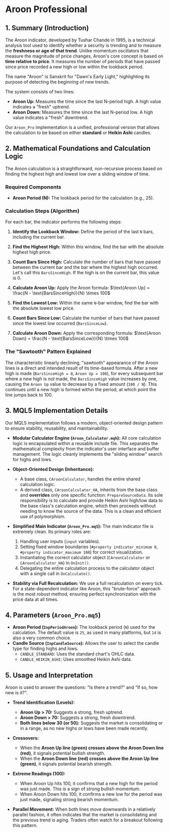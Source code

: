 # Aroon Professional

## 1. Summary (Introduction)

The Aroon indicator, developed by Tushar Chande in 1995, is a technical analysis tool used to identify whether a security is trending and to measure the **freshness or age of that trend**. Unlike momentum oscillators that measure the magnitude of price changes, Aroon's core concept is based on **time relative to price**. It measures the number of periods that have passed since price recorded a new high or low within the lookback period.

The name "Aroon" is Sanskrit for "Dawn's Early Light," highlighting its purpose of detecting the beginning of new trends.

The system consists of two lines:

* **Aroon Up:** Measures the time since the last N-period high. A high value indicates a "fresh" uptrend.
* **Aroon Down:** Measures the time since the last N-period low. A high value indicates a "fresh" downtrend.

Our `Aroon_Pro` implementation is a unified, professional version that allows the calculation to be based on either **standard** or **Heikin Ashi** candles.

## 2. Mathematical Foundations and Calculation Logic

The Aroon calculation is a straightforward, non-recursive process based on finding the highest high and lowest low over a sliding window of time.

### Required Components

* **Aroon Period (N):** The lookback period for the calculation (e.g., 25).

### Calculation Steps (Algorithm)

For each bar, the indicator performs the following steps:

1. **Identify the Lookback Window:** Define the period of the last `N` bars, including the current bar.

2. **Find the Highest High:** Within this window, find the bar with the absolute highest high price.

3. **Count Bars Since High:** Calculate the number of bars that have passed between the current bar and the bar where the highest high occurred. Let's call this `BarsSinceHigh`. If the high is on the current bar, this value is 0.

4. **Calculate Aroon Up:** Apply the Aroon formula:
    $\text{Aroon Up} = \frac{N - \text{BarsSinceHigh}}{N} \times 100$

5. **Find the Lowest Low:** Within the same `N`-bar window, find the bar with the absolute lowest low price.

6. **Count Bars Since Low:** Calculate the number of bars that have passed since the lowest low occurred (`BarsSinceLow`).

7. **Calculate Aroon Down:** Apply the corresponding formula:
    $\text{Aroon Down} = \frac{N - \text{BarsSinceLow}}{N} \times 100$

### The "Sawtooth" Pattern Explained

The characteristic linearly declining, "sawtooth" appearance of the Aroon lines is a direct and intended result of its time-based formula. After a new high is made (`BarsSinceHigh = 0`, `Aroon Up = 100`), for every subsequent bar where a new high is *not* made, the `BarsSinceHigh` value increases by one, causing the `Aroon Up` value to decrease by a fixed amount (`100 / N`). This continues until a new high is formed within the period, at which point the line jumps back to 100.

## 3. MQL5 Implementation Details

Our MQL5 implementation follows a modern, object-oriented design pattern to ensure stability, reusability, and maintainability.

* **Modular Calculator Engine (`Aroon_Calculator.mqh`):**
    All core calculation logic is encapsulated within a reusable include file. This separates the mathematical complexity from the indicator's user interface and buffer management. The logic cleanly implements the "sliding window" search for highs and lows.

* **Object-Oriented Design (Inheritance):**
  * A base class, `CAroonCalculator`, handles the entire shared calculation logic.
  * A derived class, `CAroonCalculator_HA`, inherits from the base class and **overrides** only one specific function: `PrepareSourceData`. Its sole responsibility is to calculate and provide Heikin Ashi high/low data to the base class's calculation engine, which then proceeds without needing to know the source of the data. This is a clean and efficient use of polymorphism.

* **Simplified Main Indicator (`Aroon_Pro.mq5`):**
    The main indicator file is extremely clean. Its primary roles are:
    1. Handling user inputs (`input` variables).
    2. Setting fixed window boundaries (`#property indicator_minimum 0`, `#property indicator_maximum 100`) for correct visualization.
    3. Instantiating the correct calculator object (`CAroonCalculator` or `CAroonCalculator_HA`) in `OnInit()`.
    4. Delegating the entire calculation process to the calculator object with a single call in `OnCalculate()`.

* **Stability via Full Recalculation:** We use a full recalculation on every tick. For a state-dependent indicator like Aroon, this "brute-force" approach is the most robust method, ensuring perfect synchronization with the price data at all times.

## 4. Parameters (`Aroon_Pro.mq5`)

* **Aroon Period (`InpPeriodAroon`):** The lookback period (`N`) used for the calculation. The default value is `25`, as used in many platforms, but `14` is also a very common choice.
* **Candle Source (`InpCandleSource`):** Allows the user to select the candle type for finding highs and lows.
  * `CANDLE_STANDARD`: Uses the standard chart's OHLC data.
  * `CANDLE_HEIKIN_ASHI`: Uses smoothed Heikin Ashi data.

## 5. Usage and Interpretation

Aroon is used to answer the questions: "Is there a trend?" and "If so, how new is it?".

* **Trend Identification (Levels):**
  * **Aroon Up > 70:** Suggests a strong, fresh uptrend.
  * **Aroon Down > 70:** Suggests a strong, fresh downtrend.
  * **Both lines below 30 (or 50):** Suggests the market is consolidating or in a range, as no new highs or lows have been made recently.

* **Crossovers:**
  * When the **Aroon Up line (green) crosses above the Aroon Down line (red)**, it signals potential bullish strength.
  * When the **Aroon Down line (red) crosses above the Aroon Up line (green)**, it signals potential bearish strength.

* **Extreme Readings (100):**
  * When Aroon Up hits 100, it confirms that a new high for the period was just made. This is a sign of strong bullish momentum.
  * When Aroon Down hits 100, it confirms a new low for the period was just made, signaling strong bearish momentum.

* **Parallel Movement:** When both lines move downwards in a relatively parallel fashion, it often indicates that the market is consolidating and the previous trend is aging. Traders often watch for a breakout following this pattern.
